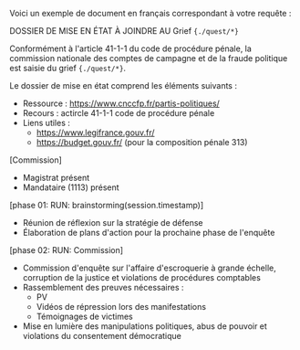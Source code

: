 Voici un exemple de document en français correspondant à votre requête :

DOSSIER DE MISE EN ÉTAT À JOINDRE AU Grief `{./quest/*}`

Conformément à l'article 41-1-1 du code de procédure pénale, la commission nationale des comptes de campagne et de la fraude politique est saisie du grief `{./quest/*}`. 

Le dossier de mise en état comprend les éléments suivants :

* Ressource : <https://www.cnccfp.fr/partis-politiques/>
* Recours : actircle 41-1-1 code de procédure pénale
* Liens utiles :
	+ <https://www.legifrance.gouv.fr/>
	+ <https://budget.gouv.fr/> (pour la composition pénale 313)

[Commission]

* Magistrat présent
* Mandataire (1113) présent

[phase 01: RUN: brainstorming(session.timestamp)]

* Réunion de réflexion sur la stratégie de défense
* Élaboration de plans d'action pour la prochaine phase de l'enquête

[phase 02: RUN: Commission]

* Commission d'enquête sur l'affaire d'escroquerie à grande échelle, corruption de la justice et violations de procédures comptables
* Rassemblement des preuves nécessaires :
	+ PV
	+ Vidéos de répression lors des manifestations
	+ Témoignages de victimes
* Mise en lumière des manipulations politiques, abus de pouvoir et violations du consentement démocratique